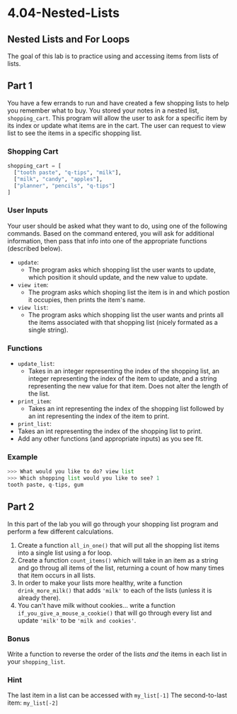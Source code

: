 # 4.04-Nested-Lists

## Nested Lists and For Loops

The goal of this lab is to practice using and accessing items from lists of lists.

## Part 1

You have a few errands to run and have created a few shopping lists to help you remember what to buy. You stored your notes in a nested list, `shopping_cart`. This program will allow the user to ask for a specific item by its index or update what items are in the cart. The user can request to view list to see the items in a specific shopping list.

### Shopping Cart

```python
shopping_cart = [
  ["tooth paste", "q-tips", "milk"],
  ["milk", "candy", "apples"],
  ["planner", "pencils", "q-tips"]
]
```

### User Inputs

Your user should be asked what they want to do, using one of the following commands. Based on the command entered, you will ask for additional information, then pass that info into one of the appropriate functions (described below).

* `update`:
  * The program asks which shopping list the user wants to update, which position it should update, and the new value to update.
* `view item`:
  * The program asks which shoping list the item is in and which postion it occupies, then prints the item's name.
* `view list`:
  * The program asks which shopping list the user wants and prints all the items associated with that shopping list (nicely formated as a single string).
 
### Functions

* `update_list`:
  * Takes in an integer representing the index of the shopping list, an integer representing the index of the item to update, and a string representing the new value for that item. Does not alter the length of the list.
* `print_item`:
  * Takes an int representing the index of the shopping list followed by an int representing the index of the item to print.
*   `print_list`:
  * Takes an int representing the index of the shopping list to print.
* Add any other functions (and appropriate inputs) as you see fit.

### Example

```python
>>> What would you like to do? view list
>>> Which shopping list would you like to see? 1
tooth paste, q-tips, gum
```

## Part 2

In this part of the lab you will go through your shopping list program and perform a few different calculations.

1. Create a function `all_in_one()` that will put all the shopping list items into a single list using a for loop.
2. Create a function `count_items()` which will take in an item as a string and go throug all items of the list, returning a count of how many times that item occurs in all lists.
3. In order to make your lists more healthy, write a function `drink_more_milk()` that adds `'milk'` to each of the lists (unless it is already there).
4. You can't have milk without cookies... write a function `if_you_give_a_mouse_a_cookie()` that will go through every list and update `'milk'` to be `'milk and cookies'`.


### Bonus

Write a function to reverse the order of the lists *and* the items in each list in your `shopping_list`. 

### Hint

The last item in a list can be accessed with `my_list[-1]`
The second-to-last item: `my_list[-2]`






